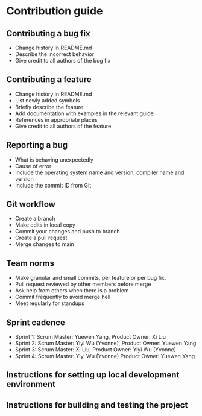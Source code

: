 # Contribution guide

## Contributing a bug fix</br>
* Change history in README.md</br>
* Describe the incorrect behavior</br>
* Give credit to all authors of the bug fix</br>

## Contributing a feature</br>
* Change history in README.md</br>
* List newly added symbols</br>
* Briefly describe the feature</br>
* Add documentation with examples in the relevant guide</br>
* References in appropriate places</br>
* Give credit to all authors of the feature</br>

## Reporting a bug</br>
* What is behaving unexpectedly
* Cause of error
* Include the operating system name and version, compiler name and version
* Include the commit ID from Git

## Git workflow
* Create a branch
* Make edits in local copy
* Commit your changes and push to branch
* Create a pull request
* Merge changes to main

## Team norms
* Make granular and small commits, per feature or per bug fix.
* Pull request reviewed by other members before merge
* Ask help from others when there is a problem
* Commit frequently to avoid merge hell
* Meet regularly for standups

## Sprint cadence
* Sprint 1: Scrum Master: Yuewen Yang, Product Owner: Xi Liu
* Sprint 2: Scrum Master: Yiyi Wu (Yvonne), Product Owner: Yuewen Yang
* Sprint 3: Scrum Master: Xi Liu, Product Owner: Yiyi Wu (Yvonne)
* Sprint 4: Scrum Master: Yiyi Wu (Yvonne) Product Owner: Yuewen Yang

## Instructions for setting up local development environment
## Instructions for building and testing the project
